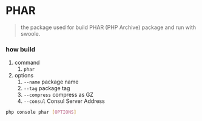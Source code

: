 # PHAR

> the package used for build PHAR (PHP Archive) package and run with swoole.


### how build
1. command
    1. `phar`
1. options
    1. `--name` package name
    1. `--tag` package tag
    1. `--compress` compress as GZ
    1. `--consul` Consul Server Address

```bash
php console phar [OPTIONS]
```


